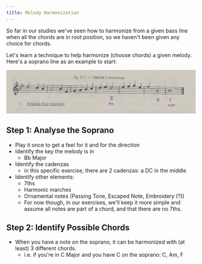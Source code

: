 ```yaml
---
title: Melody Harmonization
---
```


So far in our studies we've seen how to harmonize from a given bass line when all the chords are in root position, so we haven't been given any choice for chords.

Let's learn a technique to help harmonize (choose chords) a given melody.  Here's a soprano line as an example to start:

![](../../../../assets/melody-to-harmonize-step-1.png)

## Step 1: Analyse the Soprano

- Play it once to get a feel for it and for the direction
- Identify the key the melody is in
	- Bb Major
- Identify the cadenzas
	- in this specific exercise, there are 2 cadenzas: a DC in the middle
- Identify other elements:
	- 7ths
	- Harmonic marches
	- Ornamental notes (Passing Tone, Escaped Note, Embroidery (?))
	- For now though, in our exercises, we'll keep it more simple and assume all notes are part of a chord, and that there are no 7ths.

## Step 2: Identify Possible Chords

- When you have a note on the soprano, it can be harmonized with (at least) 3 different chords.
	- i.e. if you're in C Major and you have C on the soprano: C, Am, F
